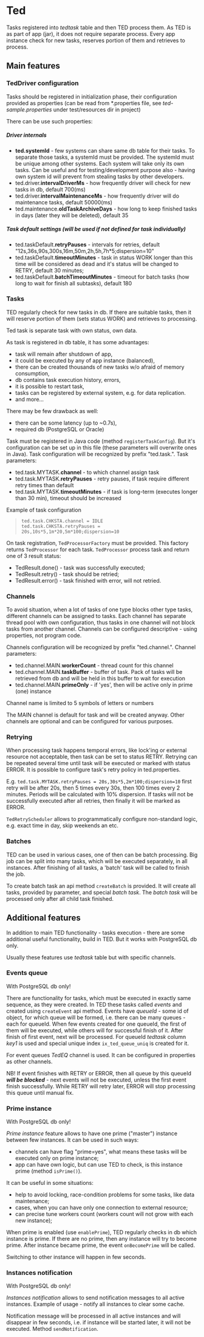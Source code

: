 # Ted

Tasks registered into _tedtask_ table and then TED process them. 
As TED is as part of app (jar), it does not require separate process.
Every app instance check for new tasks, reserves portion of them and retrieves to process.

## Main features

### TedDriver configuration
Tasks should be registered in initialization phase, their configuration provided as properties (can be read from *.properties file, see _ted-sample.properties_ under test/resources dir in project)

There can be use such properties:

##### Driver internals
* **ted.systemId** - few systems can share same db table for their tasks. To separate those tasks, a systemId must be provided. The systemId must be unique among other systems. Each system will take only its own tasks. Can be useful and for testing/development purpose also - having own system id will prevent from stealing tasks by other developers.
* ted.driver.**intervalDriverMs** - how frequently driver will check for new tasks in db, default 700(ms)
* ted.driver.**intervalMaintenanceMs** - how frequently driver will do maintenance tasks, default 50000(ms)
* ted.maintenance.**oldTaskArchiveDays** - how long to keep finished tasks in days (later they will be deleted), default 35

##### Task default settings (will be used if not defined for task individually)
* ted.taskDefault.**retryPauses** - intervals for retries, default "12s,36s,90s,300s,16m,50m,2h,5h,7h*5;dispersion=10"
* ted.taskDefault.**timeoutMinutes** - task in status WORK longer than this time will be considered as dead and it's status will be changed to RETRY, default 30 minutes;
* ted.taskDefault.**batchTimeoutMinutes** - timeout for batch tasks (how long to wait for finish all subtasks), default 180


### Tasks

TED regularly check for new tasks in db. If there are suitable tasks, then it will reserve portion of them (sets status WORK) and retrieves to processing.

Ted task is separate task with own status, own data.

As task is registered in db table, it has some advantages:
* task will remain after shutdown of app,
* it could be executed by any of app instance (balanced),
* there can be created thousands of new tasks w/o afraid of memory consumption,
* db contains task execution history, errors,
* it is possible to restart task, 
* tasks can be registered by external system, e.g. for data replication.
* and more...

There may be few drawback as well:
* there can be some latency (up to ~0.7s),
* required db (PostgreSQL or Oracle)

Task must be registered in Java code (method `registerTaskConfig`). But it's configuration can be set up in this file (these parameters will overwrite ones in Java).
Task configuration will be recognized by prefix "ted.task.<TASK>".
Task parameters:
* ted.task.MYTASK.**channel** - to which channel assign task
* ted.task.MYTASK.**retryPauses** - retry pauses, if task require different retry times than default
* ted.task.MYTASK.**timeoutMinutes** - if task is long-term (executes longer than 30 min), timeout should be increased

Example of task configuration
> `ted.task.CHKSTA.channel = IDLE`  
> `ted.task.CHKSTA.retryPauses = 20s,10s*5,1m*20,5m*100;dispersion=10`

On task registration, `TedProcessorFactory` must be provided. This factory returns `TedProcessor` for each task.
`TedProcessor` process task and return one of 3 result status:
* TedResult.done() - task was successfully executed;
* TedResult.retry() - task should be retried;
* TedResult.error() - task finished with error, will not retried.


### Channels
To avoid situation, when a lot of tasks of one type blocks other type tasks, 
different channels can be assigned to tasks.
Each channel has separate thread pool with own configuration,
thus tasks in one channel will not block tasks from another channel.
Channels can be configured descriptive - using properties, not program code.

Channels configuration will be recognized by prefix "ted.channel.<CHANNEL>".
Channel parameters:
* ted.channel.MAIN.**workerCount** - thread count for this channel
* ted.channel.MAIN.**taskBuffer** - buffer of task. Pack of tasks will be retrieved from db and will be held in this buffer to wait for execution
* ted.channel.MAIN.**primeOnly** - if 'yes', then will be active only in prime (one) instance

Channel name is limited to 5 symbols of letters or numbers

The MAIN channel is default for task and will be created anyway. Other channels are optional and can be configured for various purposes.


### Retrying

When processing task happens temporal errors, like lock'ing or external resource not acceptable, then task can be set to status RETRY.
Retrying can be repeated several time until task will be executed or marked with status ERROR.
It is possible to configure task's retry policy in ted.properties.

E.g. `ted.task.MYTASK.retryPauses = 20s,30s*5,2m*100;dispersion=10` first retry will be after 20s, then 5 times every 30s, then 100 times every 2 minutes. Periods will be calculated with 10% dispersion. If tasks will not be successfully executed after all retries, then finally it will be marked as ERROR.

`TedRetryScheduler` allows to programmatically configure non-standard logic, e.g. exact time in day, skip weekends an etc.

### Batches

TED can be used in various cases, one of then can be batch processing.
Big job can be split into many tasks, which will be executed separately, in all instances.
After finishing of all tasks, a 'batch' task will be called to finish the job.

To create batch task an api method `createBatch` is provided.
It will create all tasks, provided by parameter, and special _batch task_. 
The _batch task_ will be processed only after all child task finished.


## Additional features

In addition to main TED functionality - tasks execution - there are some additional useful functionality, build in TED.
But it works with PostgreSQL db only.

Usually these features use _tedtask_ table but with specific channels.

### Events queue
With PostgreSQL db only!

There are functionality for tasks, which must be executed in exactly same sequence, as they were created.
In TED these tasks called _events_ and created using `createEvent` api method.
Events have _queueId_ - some id of object, for which queue will be formed, i.e. there can be many queues - each for queueId. 
When few events created for one queueId, the first of them will be executed, while others will for successful finish of it.
After finish of first event, next will be processed.
For queueId _tedtask_ column _key1_ is used and special unique index `ix_ted_queue_uniq` is created for it.

For event queues _TedEQ_ channel is used. It can be configured in properties as other channels. 

NB! If event finishes with RETRY or ERROR, then all queue by this queueId _**will be blocked**_ - next events will not be executed, unless the first event finish successfully. 
While RETRY will retry later, ERROR will stop processing this queue until manual fix.


### Prime instance
With PostgreSQL db only!

_Prime instance_ feature allows to have one prime ("master") instance between few instances.
It can be used in such ways:
* channels can have flag "prime=yes", what means these tasks will be executed only on prime instance;
* app can have own logic, but can use TED to check, is this instance prime (method `isPrime()`).

It can be useful in some situations:
* help to avoid locking, race-condition problems for some tasks, like data maintenance;
* cases, when you can have only one connection to external resource;
* can precise tune workers count (workers count will not grow with each new instance);

When prime is enabled (use `enablePrime`), TED regularly checks in db which instance is prime.
If there are no prime, then any instance will try to become prime.
After instance became prime, the event `onBecomePrime` will be called.

Switching to other instance will happen in few seconds.


### Instances notification
With PostgreSQL db only!

_Instances notification_ allows to send notification messages to all active instances.
Example of usage - notify all instances to clear some cache.

Notification message will be processed in all active instances and will disappear in few seconds, i.e. if instance will be started later, it will not be executed. 
Method `sendNotification`.

